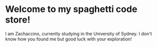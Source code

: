 # Welcome to my spaghetti code store!

I am Zachaccino, currently studying in the University of Sydney. I don't know how you found me but good luck with your exploration!
